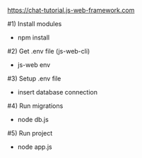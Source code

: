 https://chat-tutorial.js-web-framework.com

#1) Install modules
  - npm install

#2) Get .env file (js-web-cli)
  - js-web env

#3) Setup .env file
  - insert database connection

#4) Run migrations
  - node db.js

#5) Run project
  - node app.js
